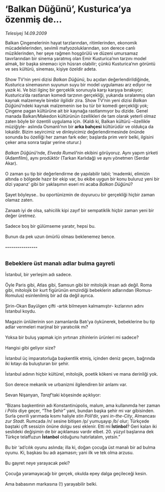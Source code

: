 # ‘Balkan Düğünü’, Kusturica’ya özenmiş de...

*Telesiyej 14.09.2009*

<div class="taraf_structure_2col_1zq">
<div class="margen_n">



 <p>Balkan Çingenelerinin hayat tarzlarından, ritimlerinden, ekonomik mücadelelerinden, sevimli mafyozoluklarından, son derece canlı müziklerinden, her şeye rağmen hoşgörülü ve düzeni umursamaz tavırlarından bir sinema yaratmış olan Emir Kusturica’nın tarzını model almak, bir başka sinemacı için hüsran olabilir; çünkü Kusturica’nın görüntü ve ses kültürü, sineması, kişiye özeldir adeta. <br/><br/>Show TV’nin yeni dizisi <i>Balkan Düğünü</i>, bu açıdan değerlendirildiğinde, Kusturica sinemasının suyunun suyu bir model uygulaması arz ediyor ne yazık ki. Ve bizi ilginç bir gerçeklik sorunuyla karşı karşıya bırakıyor; Kusturica’da rastlanan komedi tarzının gerçekliği, yukarıda sıralanmış olan kaynak malzemeyle birebir ilgilidir zira. Show TV’nin yeni dizisi <i>Balkan Düğünü</i>’ndeki kaynak malzemenin ise bu tür bir komedi gerçekliği yok; Çingene pagan kültürüne ait bir kaynağa rastlanmıyor bu dizide. Genel manada Balkan/Makedon kültürünün özellikleri de tam olarak yeterli olmaz zaten böyle bir özentili uygulama için. (Kaldı ki, Balkan kültürü –özellikle müziğiyle- aslında Osmanlı’nın bir <b>arka bahçesi</b> kültürüdür ve oldukça da lokaldir. Bizim seyircimiz ve dinleyicimiz değerlendirmesinde önünde sonunda bu özelliği her zaman fark eder; başlarda prim verir belki, ilgisini çeker ama sonra taşlar yerine oturur.)<i> <br/><br/>Balkan Düğünü</i>’nde, <i>Elveda Rumeli</i>’nin ekibini görüyoruz. Aynı yapım şirketi (Adamfilm), aynı prodüktör (Tarkan Karlıdağ) ve aynı yönetmen (Serdar Akar). <br/><br/>O zaman şu tip bir değerlendirme de yapılabilir tabii; ‘mademki, elimizin altında o bölgede hazır bir ekip var, bu ekibe uygun bir konu buluruz yeni bir dizi yaparız’ gibi bir yaklaşımın eseri mi acaba <i>Balkan Düğünü</i>? <br/><br/>Şayet böyleyse.. bu oportünizmin de doyurucu bir gerçekliği hiçbir zaman olamaz zaten. <br/><br/>Zanaatı iyi de olsa, sahicilik kipi zayıf bir sempatiklik hiçbir zaman yeni bir değer üretmez. <br/><br/>Sadece boş bir gülümseme yaratır, hepsi bu. <br/><br/>Bunun da pek uzun ömürlü olması beklenemez bence.<b> <br/><br/>----------------</b> <br/><br/><br/><font size="4"><strong>Bebeklere üst manalı adlar bulma gayreti</strong></font> <br/><br/>İstanbul, bir yerleşim adı sadece. <br/><br/>Öyle Paris gibi, Atlas gibi, Samsun gibi bir mitolojik insan adı değil. Roma gibi, mitolojik bir kurt figürünün emzirdiği bebeklerin adlarından (Romus-Romulus) esinlenilmiş bir ad da değil ayrıca. <br/><br/>Şirin-Okan Bayülgen çifti -artık bilmeyen kalmamıştır- kızlarının adını İstanbul koydu. <br/><br/>Magazin ünlülerinin son zamanlarda Batı’ya öykünerek, bebeklerine bu tip adlar vermeleri marjinal bir yaratıcılık mı? <br/><br/>Yoksa bir buluş yapmak için yırtınan zihinlerin ürünleri mi sadece? <br/><br/>Hangisi gibi geliyor size? <br/><br/>İstanbul üç imparatorluğa başkentlik etmiş, içinden deniz geçen, bağrında iki kıtayı da buluşturan bir şehir. <br/><br/>İstanbul adının hiçbir kültürel, mitolojik, poetik kökeni ve mana derinliği yok. <br/><br/>Son derece mekanik ve urbanizmi ilgilendiren bir anlamı var. <br/><br/>Sevan Nişanyan, <i>Taraf</i>’taki köşesinde açıklıyor: <br/><br/>“Bizans başkentinin adı Konstantinúpolis, malum, ama kullanımda her zaman <i>i Pólis</i> diye geçer, “The Şehir” yani, bundan başka şehir mi var gibisinden. Surla çevrili yarımada kısmı haliyle <i>stin Póli</i>’dir, yani <i>in-the-City</i>, Almancası <i>zur Stadt</i>. Rumcada /n/ sesine bitişen /p/ yumuşayıp /b/ olur; Türkçede baştaki çift sessizin önüne dolgu sesi eklenir. Etti mi <b>İstinbol</b>? Geri kalan iki seslideki değişimin de bir açıklaması vardır elbet. 20. yüzyıl başlarına dek Türkçe telaffuzun <b>İstanbol</b> olduğunu hatırlatalım, yetsin.” <br/><br/>Bu bir ‘ad’cılık oyunu aslında; illa ki, doğan çocuğa üst manalı bir ad bulma oyunu. Ki, başkası bu adı aşamasın; yani ilk ve tek olma arzusu. <br/><br/>Bu gayret neye yarayacak peki? <br/><br/>Çocuğa yaramayacağı bir gerçek, okulda epey dalga geçileceği kesin. <br/><br/>Ama babasının markasına (!) yarayabilir belki.</p>
<br/>
<br/>
<br/>



<br/>


<div id="taraf_not">
</div>

</div>


</div>

